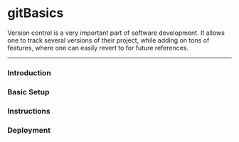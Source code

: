 # gitBasics
Version control is a very important part of software development. It allows one
to track several versions of their project, while adding on tons of features,
where one can easily revert to for future references.
___
### Introduction
### Basic Setup
### Instructions
### Deployment
